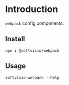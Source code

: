 # Introduction

`webpack` config components.

## Install

```shell
npm i @softvisio/webpack
```

## Usage

```shell
softvisio-webpack --help
```
